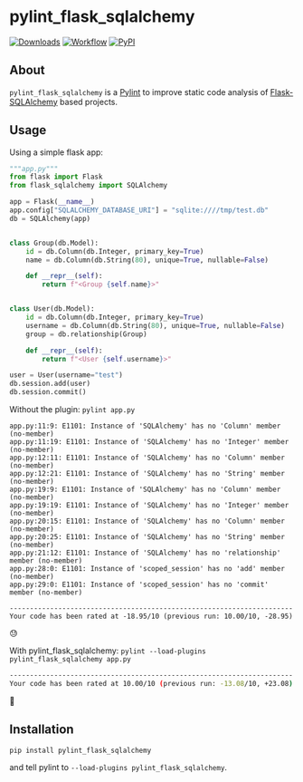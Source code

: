 # pylint_flask_sqlalchemy

[![Downloads](https://pepy.tech/badge/pylint-flask-sqlalchemy/month)](https://pepy.tech/project/pylint-flask-sqlalchemy)
[![Workflow](https://github.com/anybox/pylint_flask_sqlalchemy/actions/workflows/main.yml/badge.svg)](https://github.com/anybox/pylint_flask_sqlalchemy/actions)
[![PyPI](https://badge.fury.io/py/pylint-flask-sqlalchemy.svg)](https://pypi.org/project/pylint-flask-sqlalchemy/)

## About

`pylint_flask_sqlalchemy` is a [Pylint](https://www.pylint.org/) to improve static code
analysis of [Flask-SQLAlchemy](https://flask-sqlalchemy.palletsprojects.com) based
projects.

## Usage

Using a simple flask app:

```python
"""app.py"""
from flask import Flask
from flask_sqlalchemy import SQLAlchemy

app = Flask(__name__)
app.config["SQLALCHEMY_DATABASE_URI"] = "sqlite:////tmp/test.db"
db = SQLAlchemy(app)


class Group(db.Model):
    id = db.Column(db.Integer, primary_key=True)
    name = db.Column(db.String(80), unique=True, nullable=False)

    def __repr__(self):
        return f"<Group {self.name}>"


class User(db.Model):
    id = db.Column(db.Integer, primary_key=True)
    username = db.Column(db.String(80), unique=True, nullable=False)
    group = db.relationship(Group)

    def __repr__(self):
        return f"<User {self.username}>"

user = User(username="test")
db.session.add(user)
db.session.commit()
```

Without the plugin: `pylint app.py`

```
app.py:11:9: E1101: Instance of 'SQLAlchemy' has no 'Column' member (no-member)
app.py:11:19: E1101: Instance of 'SQLAlchemy' has no 'Integer' member (no-member)
app.py:12:11: E1101: Instance of 'SQLAlchemy' has no 'Column' member (no-member)
app.py:12:21: E1101: Instance of 'SQLAlchemy' has no 'String' member (no-member)
app.py:19:9: E1101: Instance of 'SQLAlchemy' has no 'Column' member (no-member)
app.py:19:19: E1101: Instance of 'SQLAlchemy' has no 'Integer' member (no-member)
app.py:20:15: E1101: Instance of 'SQLAlchemy' has no 'Column' member (no-member)
app.py:20:25: E1101: Instance of 'SQLAlchemy' has no 'String' member (no-member)
app.py:21:12: E1101: Instance of 'SQLAlchemy' has no 'relationship' member (no-member)
app.py:28:0: E1101: Instance of 'scoped_session' has no 'add' member (no-member)
app.py:29:0: E1101: Instance of 'scoped_session' has no 'commit' member (no-member)

----------------------------------------------------------------------
Your code has been rated at -18.95/10 (previous run: 10.00/10, -28.95)
```

😓

With pylint_flask_sqlalchemy: `pylint --load-plugins pylint_flask_sqlalchemy app.py`

```sh
----------------------------------------------------------------------
Your code has been rated at 10.00/10 (previous run: -13.08/10, +23.08)
```

🥳

## Installation 

```
pip install pylint_flask_sqlalchemy
```

and tell pylint to `--load-plugins pylint_flask_sqlalchemy`.
